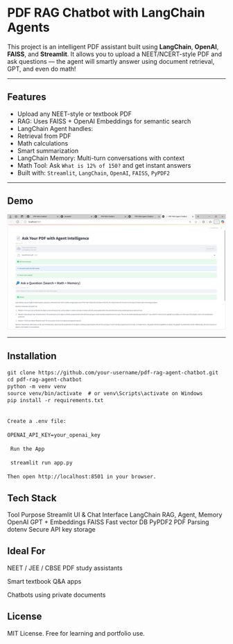 #  PDF RAG Chatbot with LangChain Agents

This project is an intelligent PDF assistant built using **LangChain**, **OpenAI**, **FAISS**, and **Streamlit**. It allows you to upload a NEET/NCERT-style PDF and ask questions — the agent will smartly answer using document retrieval, GPT, and even do math!

---

##  Features

-  Upload any NEET-style or textbook PDF
-  RAG: Uses FAISS + OpenAI Embeddings for semantic search
-  LangChain Agent handles:
  - Retrieval from PDF
  - Math calculations
  - Smart summarization
-  LangChain Memory: Multi-turn conversations with context
-  Math Tool: Ask `What is 12% of 150?` and get instant answers
-  Built with: `Streamlit`, `LangChain`, `OpenAI`, `FAISS`, `PyPDF2`

---

##  Demo

![screenshot](screenshot.png) <!-- optional -->

---

##  Installation

```
git clone https://github.com/your-username/pdf-rag-agent-chatbot.git
cd pdf-rag-agent-chatbot
python -m venv venv
source venv/bin/activate  # or venv\Scripts\activate on Windows
pip install -r requirements.txt


Create a .env file:

OPENAI_API_KEY=your_openai_key

 Run the App
 
 streamlit run app.py

Then open http://localhost:8501 in your browser.
```
## Tech Stack

Tool			Purpose
Streamlit	UI & Chat Interface
LangChain	RAG, Agent, Memory
OpenAI		GPT + Embeddings
FAISS		Fast vector DB
PyPDF2		PDF Parsing
dotenv		Secure API key storage


## Ideal For
NEET / JEE / CBSE PDF study assistants

Smart textbook Q&A apps

Chatbots using private documents

##  License
MIT License. Free for learning and portfolio use.